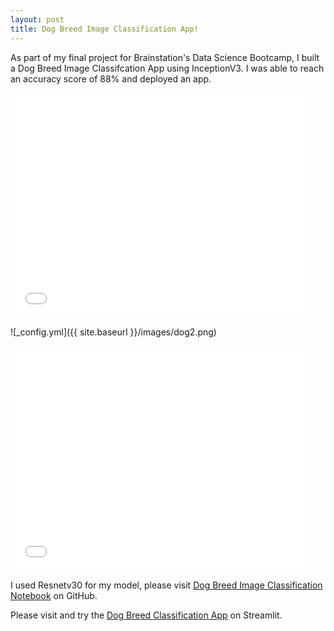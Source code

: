```yaml
---
layout: post
title: Dog Breed Image Classification App!
---
```

As part of my final project for Brainstation's Data Science Bootcamp, I built a Dog Breed Image Classifcation App using InceptionV3.
I was able to reach an accuracy score of 88% and deployed an app.
<iframe width="480" height="360" src="/images/Carlos lesser capston recording_Trim.mp4" frameborder="0"> </iframe>

![_config.yml]({{ site.baseurl }}/images/dog2.png)

<iframe width="480" height="360" src="/images/Carlos lesser capston recording_Trim.mp4" frameborder="0"> </iframe>

I used Resnetv30 for my model, please visit [Dog Breed Image Classification Notebook](https://github.com/Carlos-Lesser/dog_app) on GitHub.

Please visit and try the [Dog Breed Classification App](https://carlos-lesser-dog-app-dog-app-38wto4.streamlitapp.com/) on Streamlit.

